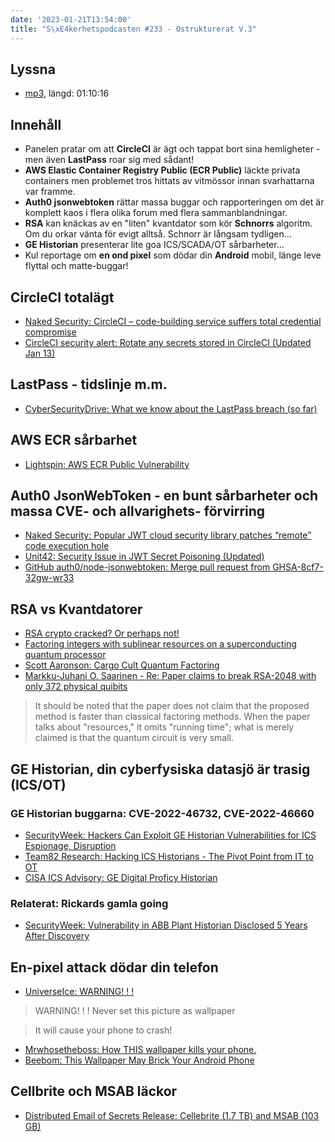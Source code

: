 ```yaml
---
date: '2023-01-21T13:54:00'
title: "S\xE4kerhetspodcasten #233 - Ostrukturerat V.3"
---
```

## Lyssna
* [mp3](https://traffic.libsyn.com/secure/sakerhetspodcasten/2023-01-18_Sakpodcasten_ostrukt.mp3?dest-id=117848), längd: 01:10:16


## Innehåll

* Panelen pratar om att **CircleCI** är ägt och tappat bort sina
  hemligheter - men även **LastPass** roar sig med sådant!
* **AWS Elastic Container Registry Public (ECR Public)** läckte privata
  containers men problemet tros hittats av vitmössor innan svarhattarna
  var framme.
* **Auth0 jsonwebtoken** rättar massa buggar och rapporteringen om det är
  komplett kaos i flera olika forum med flera sammanblandningar.
* **RSA** kan knäckas av en "liten" kvantdator som kör **Schnorrs** algoritm.
  Om du orkar vänta för evigt alltså. Schnorr är långsam tydligen...
* **GE Historian** presenterar lite goa ICS/SCADA/OT sårbarheter...
* Kul reportage om **en ond pixel** som dödar din **Android** mobil, länge leve
  flyttal och matte-buggar!

## CircleCI totalägt

* [Naked Security: CircleCI – code-building service suffers total credential compromise](https://nakedsecurity.sophos.com/2023/01/09/circleci-code-building-service-suffers-total-credential-compromise/)
* [CircleCI security alert: Rotate any secrets stored in CircleCI (Updated Jan 13)](https://circleci.com/blog/january-4-2023-security-alert/)

## LastPass - tidslinje m.m.

* [CyberSecurityDrive: What we know about the LastPass breach (so far)](https://www.cybersecuritydive.com/news/lastpass-breach-timeline/639725/)

## AWS ECR sårbarhet

* [Lightspin: AWS ECR Public Vulnerability](https://blog.lightspin.io/aws-ecr-public-vulnerability)

## Auth0 JsonWebToken - en bunt sårbarheter och massa CVE- och allvarighets- förvirring

* [Naked Security: Popular JWT cloud security library patches “remote” code execution hole](https://nakedsecurity.sophos.com/2023/01/10/popular-jwt-cloud-security-library-patches-remote-code-execution-hole/)
* [Unit42: Security Issue in JWT Secret Poisoning (Updated)](https://unit42.paloaltonetworks.com/jsonwebtoken-vulnerability-cve-2022-23529/)
* [GitHub auth0/node-jsonwebtoken: Merge pull request from GHSA-8cf7-32gw-wr33](https://github.com/auth0/node-jsonwebtoken/commit/e1fa9dcc12054a8681db4e6373da1b30cf7016e3)

## RSA vs Kvantdatorer

* [RSA crypto cracked? Or perhaps not!](https://nakedsecurity.sophos.com/2023/01/06/rsa-crypto-cracked-or-perhaps-not/)
* [Factoring integers with sublinear resources on a superconducting quantum processor](https://arxiv.org/pdf/2212.12372.pdf)
* [Scott Aaronson: Cargo Cult Quantum Factoring](https://scottaaronson.blog/?p=6957)
* [Markku-Juhani O. Saarinen - Re: Paper claims to break RSA-2048 with only 372 physical quibits](https://groups.google.com/a/list.nist.gov/g/pqc-forum/c/AkfdRQS4yoY/m/3plDftUEAgAJ)

> It should be noted that the paper does not claim that the proposed method is
> faster than classical factoring methods. When the paper talks about
> "resources," it omits "running time"; what is merely claimed is that the
> quantum circuit is very small.

## GE Historian, din cyberfysiska datasjö är trasig (ICS/OT)

### GE Historian buggarna: CVE-2022-46732, CVE-2022-46660

* [SecurityWeek: Hackers Can Exploit GE Historian Vulnerabilities for ICS Espionage, Disruption](https://www.securityweek.com/hackers-can-exploit-ge-historian-vulnerabilities-ics-espionage-disruption/)
* [Team82 Research: Hacking ICS Historians - The Pivot Point from IT to OT](https://claroty.com/team82/research/hacking-ics-historians-the-pivot-point-from-it-to-ot)
* [CISA ICS Advisory: GE Digital Proficy Historian](https://www.cisa.gov/news-events/ics-advisories/icsa-23-017-01)

### Relaterat: Rickards gamla going
* [SecurityWeek: Vulnerability in ABB Plant Historian Disclosed 5 Years After Discovery](https://www.securityweek.com/vulnerability-abb-plant-historian-disclosed-5-years-after-discovery/)

## En-pixel attack dödar din telefon

* [UniverseIce: WARNING! ! !](https://twitter.com/UniverseIce/status/1266943909499826176)

> WARNING! ! ! Never set this picture as wallpaper

> It will cause your phone to crash!

* [Mrwhosetheboss: How THIS wallpaper kills your phone.](https://www.youtube.com/watch?v=iXKvwPjCGnY)
* [Beebom: This Wallpaper May Brick Your Android Phone](https://beebom.com/this-wallpaper-may-brick-your-android-phone/)


## Cellbrite och MSAB läckor
* [Distributed Email of Secrets Release: Cellebrite (1.7 TB) and MSAB (103 GB)](https://ddosecrets.substack.com/p/cellebrite-msab-phone-forensics-leak)


